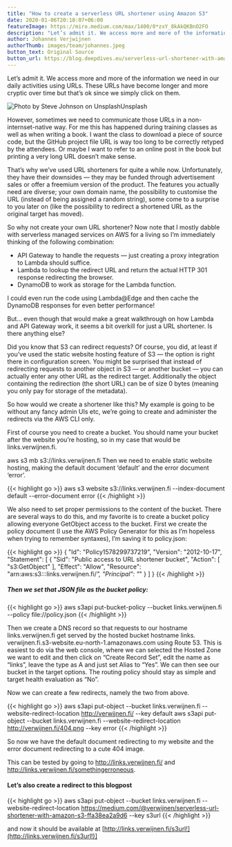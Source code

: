 ```yaml
---
title: "How to create a serverless URL shortener using Amazon S3"
date: 2020-01-06T20:18:07+06:00
featureImage: https://miro.medium.com/max/1400/0*zxY_8kAkQKBnO2FO
description: "Let’s admit it. We access more and more of the information we need in our daily activities using URLs. These URLs have become longer and more cryptic over time but that’s ok since we simply click on them."
author: Johannes Verjwijnen
authorThumb: images/team/johannes.jpeg
button_text: Original Source
button_url: https://blog.deepdives.eu/serverless-url-shortener-with-amazon-s3-ffa38ea2a9d6
---
```


Let’s admit it. We access more and more of the information we need in our daily activities using URLs. These URLs have become longer and more cryptic over time but that’s ok since we simply click on them.

![Photo by Steve Johnson on Unsplash[Unsplash](https://unsplash.com)](https://miro.medium.com/max/1400/0*zxY_8kAkQKBnO2FO#center)

However, sometimes we need to communicate those URLs in a non-internset-native way. For me this has happened during training classes as well as when writing a book. I want the class to download a piece of source code, but the GitHub project file URL is way too long to be correctly retyped by the attendees. Or maybe I want to refer to an online post in the book but printing a very long URL doesn’t make sense.

That’s why we’ve used URL shorteners for quite a while now. Unfortunately, they have their downsides — they may be funded through advertisement sales or offer a freemium version of the product. The features you actually need are diverse; your own domain name, the possibility to customise the URL (instead of being assigned a random string), some come to a surprise to you later on (like the possibility to redirect a shortened URL as the original target has moved).

So why not create your own URL shortener? Now note that I mostly dabble with serverless managed services on AWS for a living so I’m immediately thinking of the following combination:

- API Gateway to handle the requests — just creating a proxy integration to Lambda should suffice.
- Lambda to lookup the redirect URL and return the actual HTTP 301 response redirecting the browser.
- DynamoDB to work as storage for the Lambda function.

I could even run the code using Lambda@Edge and then cache the DynamoDB responses for even better performance!

But… even though that would make a great walkthrough on how Lambda and API Gateway work, it seems a bit overkill for just a URL shortener. Is there anything else?

Did you know that S3 can redirect requests? Of course, you did, at least if you’ve used the static website hosting feature of S3 — the option is right there in configuration screen. You might be surprised that instead of redirecting requests to another object in S3 — or another bucket — you can actually enter any other URL as the redirect target. Additionally the object containing the redirection (the short URL) can be of size 0 bytes (meaning you only pay for storage of the metadata).

So how would we create a shortener like this? My example is going to be without any fancy admin UIs etc, we’re going to create and administer the redirects via the AWS CLI only.

First of course you need to create a bucket. You should name your bucket after the website you’re hosting, so in my case that would be links.verwijnen.fi.

aws s3 mb s3://links.verwijnen.fi
Then we need to enable static website hosting, making the default document ‘default’ and the error document ‘error’.

{{< highlight go >}}
aws s3 website s3://links.verwijnen.fi --index-document default --error-document error
{{< /highlight >}}

We also need to set proper permissions to the content of the bucket. There are several ways to do this, and my favorite is to create a bucket policy allowing everyone GetObject access to the bucket. First we create the policy document (I use the AWS Policy Generator for this as I’m hopeless when trying to remember syntaxes), I’m saving it to policy.json:

{{< highlight go >}}
{
  "Id": "Policy1578299737219",
  "Version": "2012-10-17",
  "Statement": [
    {
      "Sid": "Public access to URL shortener bucket",
      "Action": [
        "s3:GetObject"
      ],
      "Effect": "Allow",
      "Resource": "arn:aws:s3:::links.verwijnen.fi/*",
      "Principal": "*"
    }
  ]
}
{{< /highlight >}}

##### Then we set that JSON file as the bucket policy:

{{< highlight go >}}
aws s3api put-bucket-policy --bucket links.verwijnen.fi --policy file://policy.json
{{< /highlight >}}

Then we create a DNS record so that requests to our hostname links.verwijnen.fi get served by the hosted bucket hostname links.
verwijnen.fi.s3-website.eu-north-1.amazonaws.com using Route 53. This is easiest to do via the web console, where we can selected the Hosted Zone we want to edit and then click on “Create Record Set”, edit the name as “links”, leave the type as A and just set Alias to “Yes”. We can then see our bucket in the target options. The routing policy should stay as simple and target health evaluation as “No”.

Now we can create a few redirects, namely the two from above.

{{< highlight go >}}
aws s3api put-object --bucket links.verwijnen.fi --website-redirect-location http://verwijnen.fi/ --key default
aws s3api put-object --bucket links.verwijnen.fi --website-redirect-location http://verwijnen.fi/404.png --key error
{{< /highlight >}}

So now we have the default document redirecting to my website and the error document redirecting to a cute 404 image. 

This can be tested by going to http://links.verwijnen.fi/ and http://links.verwijnen.fi/somethingerroneous.

#### Let’s also create a redirect to this blogpost

{{< highlight go >}}
aws s3api put-object --bucket links.verwijnen.fi --website-redirect-location https://medium.com/@verwijnen/serverless-url-shortener-with-amazon-s3-ffa38ea2a9d6 --key s3url
{{< /highlight >}}

and now it should be available at [http://links.verwijnen.fi/s3url!](http://links.verwijnen.fi/s3url!)]

